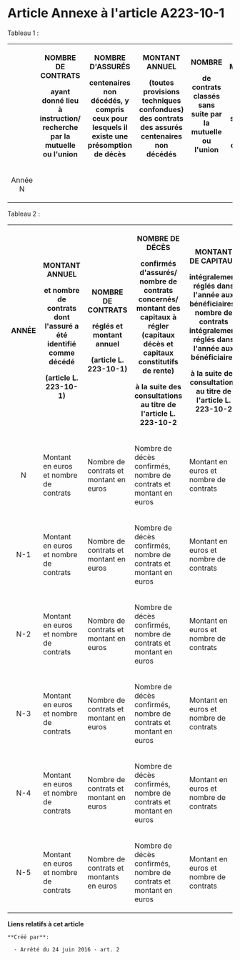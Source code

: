 # Article Annexe à l'article A223-10-1

Tableau 1 : 

<table>
  <tbody>
    <tr>
      <th>
      </th><th>

NOMBRE DE CONTRATS 

ayant donné lieu à instruction/ recherche par la mutuelle ou l'union 

</th>
      <th>

NOMBRE D'ASSURÉS 

centenaires non décédés, y compris ceux pour lesquels il existe une présomption de décès 

</th>
      <th>

MONTANT ANNUEL 

(toutes provisions techniques confondues) des contrats des assurés centenaires non décédés 

</th>
      <th>

NOMBRE 

de contrats classés  sans suite     par la mutuelle ou l'union 

</th>
      <th>

MONTANT 

annuel des contrats classés  sans suite  par la mutuelle ou l'union 

</th>
    </tr>
    <tr>
      <td align="center">

Année N 

</td>
      <td align="left">
      </td><td align="left">
      </td><td align="left">
      </td><td align="left">
      </td><td align="left">
    </td></tr>
  </tbody>
</table>

Tableau 2 : 

<table>
  <tbody>
    <tr>
      <th>

ANNÉE 

</th>
      <th>

MONTANT ANNUEL 

et nombre de contrats dont l'assuré a été identifié comme décédé 

(article L. 223-10-1) 

</th>
      <th>

NOMBRE DE CONTRATS 

réglés et montant annuel 

(article L. 223-10-1) 

</th>
      <th>

NOMBRE DE DÉCÈS 

confirmés d'assurés/ nombre de contrats concernés/ montant des capitaux à régler (capitaux décès et capitaux constitutifs de
rente) 

à la suite des consultations au titre de l'article L. 223-10-2 

</th>
      <th>

MONTANT DE CAPITAUX 

intégralement réglés dans l'année aux bénéficiaires/ nombre de contrats intégralement réglés dans l'année aux bénéficiaires 

à la suite des consultations au titre de l'article L. 223-10-2 

</th>
    </tr>
    <tr>
      <td valign="middle" align="center">

N 

</td>
      <td>

Montant en euros et nombre de contrats 

</td>
      <td valign="middle">

Nombre de contrats et montant en euros 

</td>
      <td valign="middle">

Nombre de décès confirmés, nombre de contrats et montant en euros 

</td>
      <td>

Montant en euros et nombre de contrats 

</td>
    </tr>
    <tr>
      <td valign="middle" align="center">

N-1 

</td>
      <td>

Montant en euros et nombre de contrats 

</td>
      <td valign="middle">

Nombre de contrats et montant en euros 

</td>
      <td valign="middle">

Nombre de décès confirmés, nombre de contrats et montant en euros 

</td>
      <td>

Montant en euros et nombre de contrats 

</td>
    </tr>
    <tr>
      <td valign="middle" align="center">

N-2 

</td>
      <td>

Montant en euros et nombre de contrats 

</td>
      <td valign="middle">

Nombre de contrats et montant en euros 

</td>
      <td valign="middle">

Nombre de décès confirmés, nombre de contrats et montant en euros 

</td>
      <td>

Montant en euros et nombre de contrats 

</td>
    </tr>
    <tr>
      <td valign="middle" align="center">

N-3 

</td>
      <td>

Montant en euros et nombre de contrats 

</td>
      <td valign="middle">

Nombre de contrats et montant en euros 

</td>
      <td valign="middle">

Nombre de décès confirmés, nombre de contrats et montant en euros 

</td>
      <td>

Montant en euros et nombre de contrats 

</td>
    </tr>
    <tr>
      <td valign="middle" align="center">

N-4 

</td>
      <td>

Montant en euros et nombre de contrats 

</td>
      <td valign="middle">

Nombre de contrats et montant en euros 

</td>
      <td valign="middle">

Nombre de décès confirmés, nombre de contrats et montant en euros 

</td>
      <td>

Montant en euros et nombre de contrats 

</td>
    </tr>
    <tr>
      <td valign="middle" align="center">

N-5 

</td>
      <td>

Montant en euros et nombre de contrats 

</td>
      <td valign="middle">

Nombre de contrats et montants en euros 

</td>
      <td valign="middle">

Nombre de décès confirmés, nombre de contrats et montant en euros 

</td>
      <td>

Montant en euros et nombre de contrats 

</td>
    </tr>
  </tbody>
</table>

**Liens relatifs à cet article**

	**Créé par**:

	  - Arrêté du 24 juin 2016 - art. 2
